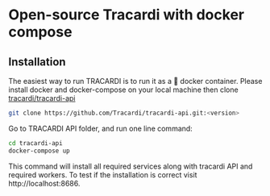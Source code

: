 # Open-source Tracardi with docker compose

## Installation

The easiest way to run TRACARDI is to run it as a :whale: docker container. Please install docker and docker-compose on your local machine 
then clone [tracardi/tracardi-api](https://github.com/Tracardi/tracardi-api.git)

```bash
git clone https://github.com/Tracardi/tracardi-api.git:<version>
```

Go to TRACARDI API folder, and run one line command:

```bash
cd tracardi-api
docker-compose up
```

This command will install all required services along with tracardi API and required workers. To test if the installation is correct visit http://localhost:8686.